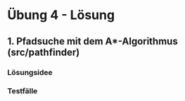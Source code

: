 # Übung 4 - Lösung

## 1. Pfadsuche mit dem A*-Algorithmus (src/pathfinder)

### Lösungsidee

### Testfälle
